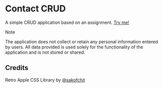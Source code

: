 # Contact CRUD
A simple CRUD application based on an assignment.
[Try me!](https://kvnmcn.github.io/contacts-crud-js/)
> [!NOTE]  
> The application does not collect or retain any personal information entered by users. All data provided is used solely for the functionality of the application and is not stored or shared.
## Credits
Retro Apple CSS Library by [@sakofchit](https://github.com/sakofchit/system.css)
